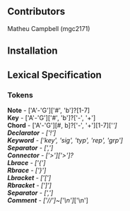 ## Contributors
Matheu Campbell (mgc2171)

## Installation

## Lexical Specification
### Tokens
**Note** - ['A'-'G']['#', 'b']?[1-7] \
**Key** - ['A'-'G']['#', 'b']?['-', '+'] \
**Chord** - ['A'-'G'][#, b]?['-', '+'][1-7]['*'] \
**Declarator** - ['!'] \
**Keyword** - ['key', 'sig', 'typ', 'rep', 'grp'] \
**Separator** - [','] \
**Connector** - ['>']['>']? \
**Lbrace** - ['{'] \
**Rbrace** - ['}'] \
**Lbracket** - ['['] \
**Rbracket** - [']'] \
**Separator** - [','] \
**Comment** - ['//']~['\n']*['\n']